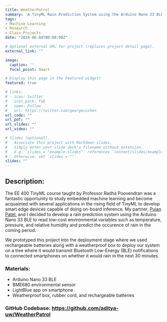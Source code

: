 ```yaml
---
title: WeatherPatrol
summary: 'A TinyML Rain Prediction System using the Arduino Nano 33 BLE'
tags:
- Machine Learning
- Research
- Class Projects
date: "2024-06-04T00:00:00Z"

# Optional external URL for project (replaces project detail page).
external_link: ""

image:
  caption: ''
  focal_point: Smart

# Display this page in the Featured widget?
featured: true

# links:
# - icon: twitter
#   icon_pack: fab
#   name: Follow
#   url: https://twitter.com/georgecushen
url_code: ""
url_pdf: ""
url_slides: ""
url_video: ""

# Slides (optional).
#   Associate this project with Markdown slides.
#   Simply enter your slide deck's filename without extension.
#   E.g. `slides = "example-slides"` references `content/slides/example-slides.md`.
#   Otherwise, set `slides = ""`.
slides: ""
---
```


## Description:

The EE 400 TinyML course taught by Professor Radha Poovendran was a fantastic opportunity to study embedded machine learning and become acquainted with several applications in the rising field of TinyML to develop smart edge devices capable of doing on-board inference. My partner, [Pujan Patel](https://www.linkedin.com/in/pujan-patel-0535a1217/), and I decided to develop a rain prediction system using the Arduino Nano 33 BLE to read low-cost environmental variables such as temperature, pressure, and relative humidity and predict the occurence of rain in the coming period. 

We prototyped this project into the deployment stage where we used rechargeable batteries along with a weatherproof box to deploy our system on a tree where it would transmit Bluetooth Low-Energy (BLE) notifications to connected smartphones on whether it would rain in the next 30 minutes.


### Materials:

- Arduino Nano 33 BLE
- BME680 environmental sensor
- LightBlue app on smartphone
- Weatherproof box, rubber cord, and rechargeable batteries

### GitHub Codebase: https://github.com/aditya-uw/WeatherPatrol